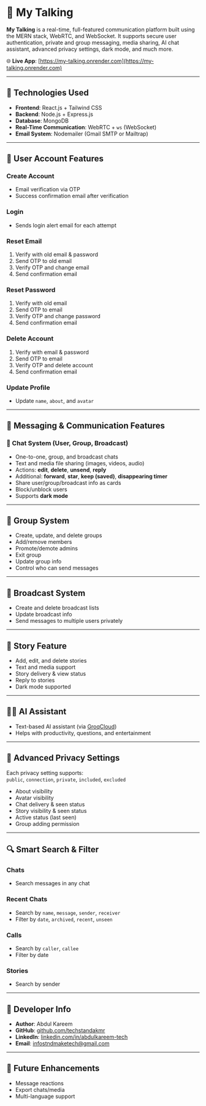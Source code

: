 # 💬 My Talking

**My Talking** is a real-time, full-featured communication platform built using the MERN stack, WebRTC, and WebSocket. It supports secure user authentication, private and group messaging, media sharing, AI chat assistant, advanced privacy settings, dark mode, and much more.

🌐 **Live App**: [https://my-talking.onrender.com](https://my-talking.onrender.com)

---

## 🚀 Technologies Used

- **Frontend**: React.js + Tailwind CSS  
- **Backend**: Node.js + Express.js  
- **Database**: MongoDB  
- **Real-Time Communication**: WebRTC + `ws` (WebSocket)  
- **Email System**: Nodemailer (Gmail SMTP or Mailtrap)

---

## 🔐 User Account Features

### Create Account
- Email verification via OTP  
- Success confirmation email after verification

### Login
- Sends login alert email for each attempt

### Reset Email
1. Verify with old email & password  
2. Send OTP to old email  
3. Verify OTP and change email  
4. Send confirmation email

### Reset Password
1. Verify with old email  
2. Send OTP to email  
3. Verify OTP and change password  
4. Send confirmation email

### Delete Account
1. Verify with email & password  
2. Send OTP to email  
3. Verify OTP and delete account  
4. Send confirmation email

### Update Profile
- Update `name`, `about`, and `avatar`

---

## 💬 Messaging & Communication Features

### 📩 Chat System (User, Group, Broadcast)

- One-to-one, group, and broadcast chats  
- Text and media file sharing (images, videos, audio)  
- Actions: **edit**, **delete**, **unsend**, **reply**  
- Additional: **forward**, **star**, **keep (saved)**, **disappearing timer**  
- Share user/group/broadcast info as cards  
- Block/unblock users  
- Supports **dark mode**

---

## 👥 Group System

- Create, update, and delete groups  
- Add/remove members  
- Promote/demote admins  
- Exit group  
- Update group info  
- Control who can send messages

---

## 📢 Broadcast System

- Create and delete broadcast lists  
- Update broadcast info  
- Send messages to multiple users privately

---

## 📖 Story Feature

- Add, edit, and delete stories  
- Text and media support  
- Story delivery & view status  
- Reply to stories  
- Dark mode supported

---

## 🧑‍💻 AI Assistant

- Text-based AI assistant (via [GroqCloud](https://groq.com))  
- Helps with productivity, questions, and entertainment

---

## 🔐 Advanced Privacy Settings

Each privacy setting supports:  
`public`, `connection`, `private`, `included`, `excluded`

- About visibility  
- Avatar visibility  
- Chat delivery & seen status  
- Story visibility & seen status  
- Active status (last seen)  
- Group adding permission

---

## 🔍 Smart Search & Filter

### Chats
- Search messages in any chat

### Recent Chats
- Search by `name`, `message`, `sender`, `receiver`  
- Filter by `date`, `archived`, `recent`, `unseen`

### Calls
- Search by `caller`, `callee`  
- Filter by date

### Stories
- Search by sender

---

## 👤 Developer Info

- **Author**: Abdul Kareem  
- **GitHub**: [github.com/techstandakmr](https://github.com/techstandakmr)  
- **LinkedIn**: [linkedin.com/in/abdulkareem-tech](https://linkedin.com/in/abdulkareem-tech)  
- **Email**: [infostndmaketech@gmail.com](mailto:infostndmaketech@gmail.com)

---

## 📌 Future Enhancements

- Message reactions  
- Export chats/media  
- Multi-language support
